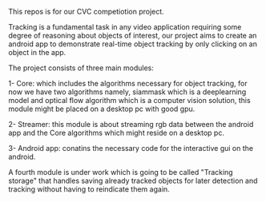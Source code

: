 This repos is for our CVC competiotion project.

Tracking is a fundamental task in any video application requiring some degree of reasoning about objects of interest, our project aims to create an android app to demonstrate real-time object tracking by only clicking on an object in the app.

The project consists of three main modules:

1- Core: which includes the algorithms necessary for object tracking, for now we have two algorithms namely, siammask which is a deeplearning model and optical flow algorithm which
is a computer vision solution, this module might be placed on a desktop pc with good gpu.

2- Streamer: this module is about streaming rgb data between the android app and the Core algorithms which might reside on a desktop pc.

3- Android app: conatins the necessary code for the interactive gui on the android.

A fourth module is under work which is going to be called "Tracking storage" that handles saving already tracked objects for later detection and tracking without having to reindicate them again.
